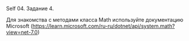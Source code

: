 Self 04. Задание 4.

Для знакомства с методами класса Math используйте документацию Microsoft (https://learn.microsoft.com/ru-ru/dotnet/api/system.math?view=net-7.0)
